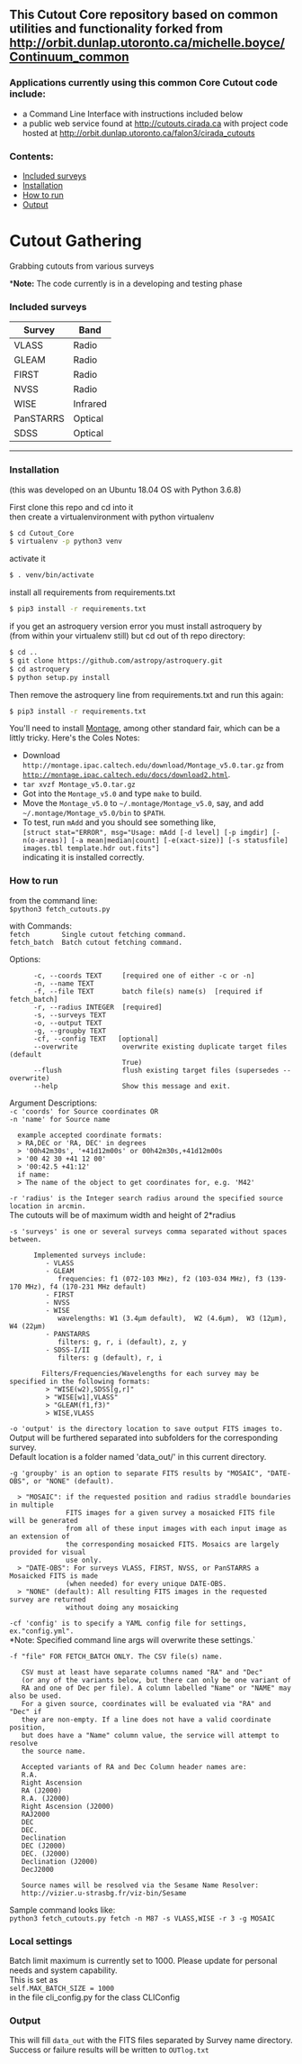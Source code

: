 ## This Cutout Core repository based on common utilities and functionality forked from http://orbit.dunlap.utoronto.ca/michelle.boyce/Continuum_common

### Applications currently using this common Core Cutout code include:    
- a Command Line Interface with instructions included below      
- a public web service found at http://cutouts.cirada.ca  with project code hosted at http://orbit.dunlap.utoronto.ca/falon3/cirada_cutouts

### Contents:
+ [Included surveys](#included-surveys)
+ [Installation](#installation)
+ [How to run](#how-to-run)
+ [Output](#output)

# Cutout Gathering

Grabbing cutouts from various surveys

\***Note:** The code currently is in a developing and testing phase

### Included surveys

| Survey | Band |
|---|---|
| VLASS| Radio|
| GLEAM | Radio |
| FIRST | Radio |
| NVSS | Radio|
| WISE |Infrared|
| PanSTARRS| Optical|
| SDSS| Optical|
---

### Installation     
(this was developed on an Ubuntu 18.04 OS with Python 3.6.8)

First clone this repo and cd into it    
then create a virtualenvironment with python virtualenv    
```bash
$ cd Cutout_Core
$ virtualenv -p python3 venv    
```

activate it      
```bash
$ . venv/bin/activate    
```

install all requirements from requirements.txt    
```bash
$ pip3 install -r requirements.txt    
```

if you get an astroquery version error you must install astroquery by           
(from within your virtualenv still) but cd out of th repo directory:    
```bash
$ cd ..     
$ git clone https://github.com/astropy/astroquery.git        
$ cd astroquery    
$ python setup.py install
```

Then remove the astroquery line from requirements.txt and run this again:  
```bash
$ pip3 install -r requirements.txt
```


You'll need to install <a target=_blank href="https://montage-wrapper.readthedocs.io/en/v0.9.5/#installation">Montage</a>, among other standard fair, which can be a littly tricky. Here's the Coles Notes:

 * Download `http://montage.ipac.caltech.edu/download/Montage_v5.0.tar.gz` from <a target=_blank href="http://montage.ipac.caltech.edu/docs/download2.html">`http://montage.ipac.caltech.edu/docs/download2.html`</a>.
 * `tar xvzf Montage_v5.0.tar.gz`
 * Got into the `Montage_v5.0` and type `make` to build.
 * Move the `Montage_v5.0` to `~/.montage/Montage_v5.0`, say, and add `~/.montage/Montage_v5.0/bin` to `$PATH`.
 * To test, run `mAdd` and you should see something like,<br>```[struct stat="ERROR", msg="Usage: mAdd [-d level] [-p imgdir] [-n(o-areas)] [-a mean|median|count] [-e(xact-size)] [-s statusfile] images.tbl template.hdr out.fits"]```<br>indicating it is installed correctly.

### How to run
from the command line:  
`$python3 fetch_cutouts.py   `

with Commands:    
  `fetch        Single cutout fetching command.   `     
  `fetch_batch  Batch cutout fetching command.   `     

Options:   
```text
      -c, --coords TEXT     [required one of either -c or -n]    
      -n, --name TEXT
      -f, --file TEXT       batch file(s) name(s)  [required if fetch_batch]   
      -r, --radius INTEGER  [required]     
      -s, --surveys TEXT   
      -o, --output TEXT   
      -g, --groupby TEXT   
      -cf, --config TEXT   [optional]    
      --overwrite           overwrite existing duplicate target files (default
                            True)   
      --flush               flush existing target files (supersedes --overwrite)   
      --help                Show this message and exit.  
```

Argument Descriptions:    
`-c 'coords' for Source coordinates OR`    
`-n 'name' for Source name`    

      example accepted coordinate formats:    
      > RA,DEC or 'RA, DEC' in degrees    
      > '00h42m30s', '+41d12m00s' or 00h42m30s,+41d12m00s    
      > '00 42 30 +41 12 00'    
      > '00:42.5 +41:12'    
      if name:    
      > The name of the object to get coordinates for, e.g. 'M42'    

`-r 'radius' is the Integer search radius around the specified source location in arcmin.`    
      The cutouts will be of maximum width and height of 2*radius    

`-s 'surveys' is one or several surveys comma separated without spaces between.`       
```text
      Implemented surveys include:    
         - VLASS   
         - GLEAM    
            frequencies: f1 (072-103 MHz), f2 (103-034 MHz), f3 (139-170 MHz), f4 (170-231 MHz default)    
         - FIRST    
         - NVSS    
         - WISE    
            wavelengths: W1 (3.4μm default),  W2 (4.6μm),  W3 (12μm),  W4 (22μm)    
         - PANSTARRS    
            filters: g, r, i (default), z, y    
         - SDSS-I/II    
            filters: g (default), r, i    
            
        Filters/Frequencies/Wavelengths for each survey may be specified in the following formats:        
         > "WISE(w2),SDSS[g,r]"    
         > "WISE[w1],VLASS"    
         > "GLEAM(f1,f3)"    
         > WISE,VLASS    
 ```
 
`-o 'output' is the directory location to save output FITS images to.`    
      Output will be furthered separated into subfolders for the corresponding survey.    
      Default location is a folder named 'data_out/' in this current directory.    

`-g 'groupby' is an option to separate FITS results by "MOSAIC", "DATE-OBS", or "NONE" (default).`     

      > "MOSAIC": if the requested position and radius straddle boundaries in multiple      
                  FITS images for a given survey a mosaicked FITS file will be generated    
                  from all of these input images with each input image as an extension of    
                  the corresponding mosaicked FITS. Mosaics are largely provided for visual    
                  use only.    
      > "DATE-OBS": For surveys VLASS, FIRST, NVSS, or PanSTARRS a Mosaicked FITS is made    
                  (when needed) for every unique DATE-OBS.     
      > "NONE" (default): All resulting FITS images in the requested survey are returned    
                  without doing any mosaicking    

`-cf 'config' is to specify a YAML config file for settings, ex."config.yml".`    
      *Note: Specified command line args will overwrite these settings.`          

`-f "file" FOR FETCH_BATCH ONLY. The CSV file(s) name. `      

       CSV must at least have separate columns named "RA" and "Dec"    
       (or any of the variants below, but there can only be one variant of    
       RA and one of Dec per file). A column labelled "Name" or "NAME" may also be used.   
       For a given source, coordinates will be evaluated via "RA" and "Dec" if   
       they are non-empty. If a line does not have a valid coordinate position,   
       but does have a "Name" column value, the service will attempt to resolve   
       the source name.   

       Accepted variants of RA and Dec Column header names are:    
       R.A.   
       Right Ascension   
       RA (J2000)   
       R.A. (J2000)   
       Right Ascension (J2000)   
       RAJ2000   
       DEC   
       DEC.   
       Declination   
       DEC (J2000)   
       DEC. (J2000)   
       Declination (J2000)   
       DecJ2000   

       Source names will be resolved via the Sesame Name Resolver:    
       http://vizier.u-strasbg.fr/viz-bin/Sesame    

Sample command looks like:    
`python3 fetch_cutouts.py fetch -n M87 -s VLASS,WISE -r 3 -g MOSAIC`    

### Local settings    
Batch limit maximum is currently set to 1000. Please update for personal needs and system capability.    
This is set as     
      `self.MAX_BATCH_SIZE = 1000`     
in the file cli_config.py for the class CLIConfig    

### Output
This will fill `data_out` with the FITS files separated by Survey name directory.    
Success or failure results will be written to `OUTlog.txt`


